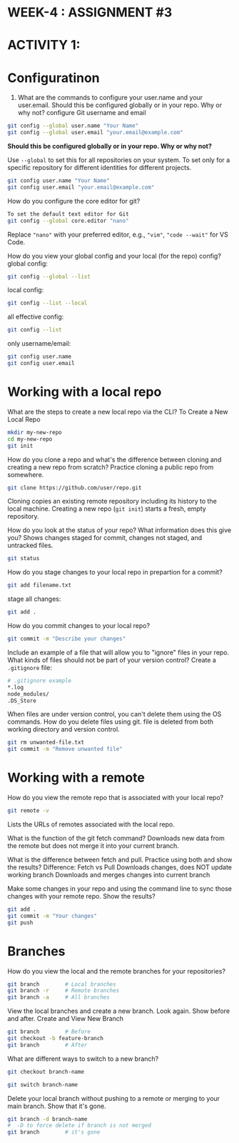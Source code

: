 # WEEK-4 :  ASSIGNMENT #3


# ACTIVITY 1:


 # Configuratinon

1. What are the commands to configure your user.name and your user.email. Should this be configured globally or in your repo. Why or why not?
 configure  Git username and email




```bash
git config --global user.name "Your Name"
git config --global user.email "your.email@example.com"
```




**Should this be configured globally or in your repo. Why or why not?**

Use `--global` to set this for all repositories on your system.
To set only for a specific repository for different identities for different projects.

```bash
git config user.name "Your Name"
git config user.email "your.email@example.com"
```



How do you configure the core editor for git?
```bash
To set the default text editor for Git
git config --global core.editor "nano"
```
Replace `"nano"` with your preferred editor, e.g., `"vim"`, `"code --wait"` for VS Code.


How do you view your global config and your local (for the repo) config?
global config:
```bash
git config --global --list
```

local config:
```bash
git config --list --local
```
all effective config:
```bash
git config --list
```
only username/email:
```bash
git config user.name
git config user.email
```


# Working with a local repo

What are the steps to create a new local repo via the CLI?
To Create a New Local Repo
```bash
mkdir my-new-repo
cd my-new-repo
git init
```
How do you clone a repo and what's the difference between cloning and creating a new repo from scratch? Practice cloning a public repo from somewhere.
```bash
git clone https://github.com/user/repo.git
```
Cloning copies an existing remote repository including its history to the local machine.
Creating a new repo (`git init`) starts a fresh, empty repository.

How do you look at the status of your repo? What information does this give you?
Shows changes staged for commit, changes not staged, and untracked files.
```bash
git status
```

How do you stage changes to your local repo in prepartion for a commit?
```bash
git add filename.txt
```
stage all changes:
```bash
git add .
```

How do you commit changes to your local repo?
```bash
git commit -m "Describe your changes"
```

Include an example of a file that will allow you to "ignore" files in your repo. What kinds of files should not be part of your version control?
Create a `.gitignore` file:
```bash
# .gitignore example
*.log
node_modules/
.DS_Store
```

When files are under version control, you can't delete them using the OS commands. How do you delete files using git.
file is deleted from both  working directory and version control.
```bash
git rm unwanted-file.txt
git commit -m "Remove unwanted file"
```

# Working with a remote

How do you view the remote repo that is associated with your local repo?
```bash
git remote -v
```
Lists the URLs of remotes associated with the local repo.


What is the function of the git fetch command?
Downloads new data from the remote but does not merge it into your current branch.

What is the difference between fetch and pull. Practice using both and show the results?
Difference: Fetch vs Pull
Downloads changes, does NOT update working branch
Downloads and merges changes into current branch

Make some changes in your repo and using the command line to sync those changes with your remote repo. Show the results?
```bash
git add .
git commit -m "Your changes"
git push
```



# Branches

How do you view the local and the remote branches for your repositories?
```bash
git branch        # Local branches
git branch -r     # Remote branches
git branch -a     # All branches
```

View the local branches and create a new branch. Look again. Show before and after.
Create and View New Branch
```bash
git branch        # Before
git checkout -b feature-branch
git branch        # After
```

What are different ways to switch to a new branch?
```bash
git checkout branch-name
```
```bash
git switch branch-name
```


Delete your local branch without pushing to a remote or merging to your main branch. Show that it's gone.
```bash
git branch -d branch-name
#  -D to force delete if branch is not merged
git branch        # it's gone
```


